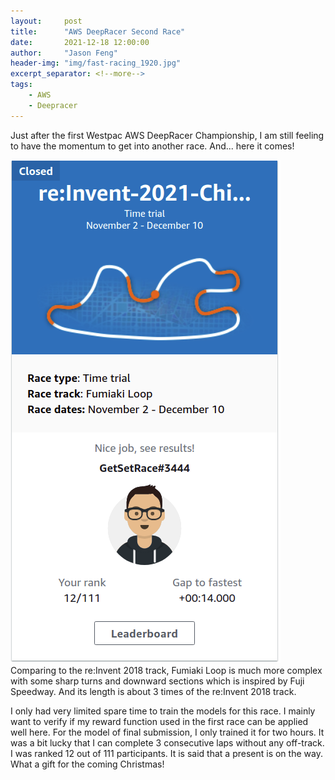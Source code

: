 ```yaml
---
layout:     post
title:      "AWS DeepRacer Second Race"
date:       2021-12-18 12:00:00
author:     "Jason Feng"
header-img: "img/fast-racing_1920.jpg"
excerpt_separator: <!--more-->
tags:
    - AWS
    - Deepracer
---
```

Just after the first Westpac AWS DeepRacer Championship, I am still feeling to have the momentum to get into another race. And... here it comes!
<!--more-->
![](/img/2021-12-19-aws-deepracer.png)
Comparing to the re:Invent 2018 track, Fumiaki Loop is much more complex with some sharp turns and downward sections which is inspired by Fuji Speedway. And its length is about 3 times of the re:Invent 2018 track. 

I only had very limited spare time to train the models for this race. I mainly want to verify if my reward function used in the first race can be applied well here. For the model of final submission, I only trained it for two hours. It was a bit lucky that I can complete 3 consecutive laps without any off-track. I was ranked 12 out of 111 participants. It is said that a present is on the way. What a gift for the coming Christmas!